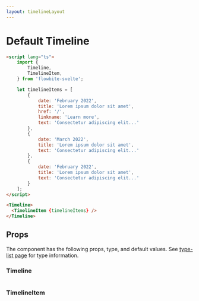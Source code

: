```yaml
---
layout: timelineLayout
---
```


<script lang="ts">
	import { Timeline, TimelineItem, Table, TableDefaultRow } from '$lib/index';
  import componentProps1 from '../props/Timeline.json'
  import componentProps2 from '../props/TimelineItem.json'
  export let items1 = componentProps1.props
  export let items2 = componentProps2.props
	let propHeader = ['Name', 'Type', 'Default']
	// console.log(items)
	let divClass='w-full relative overflow-x-auto shadow-md sm:rounded-lg'

	let timelineItems = [
		{
			date: 'February 2022',
			title: 'Lorem ipsum dolor sit amet',
			href: '/',
			linkname: 'Learn more',
			text: 'Consectetur adipiscing elit. Aenean condimentum erat vitae elit convallis molestie. Maecenas felis nisl.'
		},
		{
			date: 'March 2022',
			title: 'Lorem ipsum dolor sit amet',
			text: 'Consectetur adipiscing elit. Aenean condimentum erat vitae elit convallis molestie. Maecenas felis nisl.'
		},
		{
			date: 'February 2022',
			title: 'Lorem ipsum dolor sit amet',
			text: 'Consectetur adipiscing elit. Aenean condimentum erat vitae elit convallis molestie. Maecenas felis nisl.'
		}
	];
	
</script>

<h1 class="text-3xl w-full dark:text-white py-8">Default Timeline</h1>

<div
  class="container rounded-xl my-4 mx-auto bg-gradient-to-r bg-white dark:bg-gray-900 border border-gray-200 dark:border-gray-700 p-2 sm:p-6"
>
  <Timeline>
    <TimelineItem {timelineItems} />
  </Timeline>
</div>

```html
<script lang="ts">
	import {
		Timeline,
		TimelineItem,
	} from 'flowbite-svelte';

	let timelineItems = [
		{
			date: 'February 2022',
			title: 'Lorem ipsum dolor sit amet',
			href: '/',
			linkname: 'Learn more',
			text: 'Consectetur adipiscing elit...'
		},
		{
			date: 'March 2022',
			title: 'Lorem ipsum dolor sit amet',
			text: 'Consectetur adipiscing elit...'
		},
		{
			date: 'February 2022',
			title: 'Lorem ipsum dolor sit amet',
			text: 'Consectetur adipiscing elit...'
		}
	];
</script>

<Timeline>
  <TimelineItem {timelineItems} />
</Timeline>
```

<h2 class="text-2xl w-full dark:text-white py-8">Props</h2>

<p class="dark:text-white py-4 text-lg">The component has the following props, type, and default values. See <a href="/type-list" class="text-blue-600 hover:underline dark:text-blue-500">type-list page</a> for type information.</p>

<h3 class="text-xl w-full dark:text-white py-8">Timeline</h3>

<Table header={propHeader} {divClass} >
  <TableDefaultRow items={items1} rowState='hover' />
</Table>

<h3 class="text-xl w-full dark:text-white py-8">TimelineItem</h3>

<Table header={propHeader} {divClass} >
  <TableDefaultRow items={items2} rowState='hover' />
</Table>